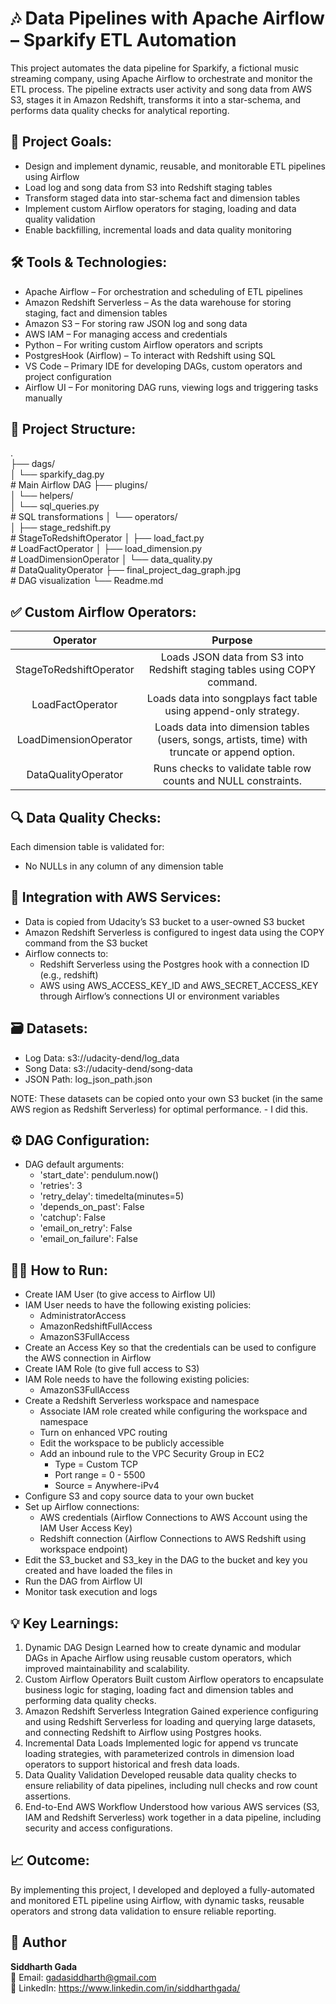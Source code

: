 # 🎶 Data Pipelines with Apache Airflow – Sparkify ETL Automation
This project automates the data pipeline for Sparkify, a fictional music streaming company, using Apache Airflow to orchestrate and monitor the ETL process. The pipeline extracts user activity and song data from AWS S3, stages it in Amazon Redshift, transforms it into a star-schema, and performs data quality checks for analytical reporting.

## 🚀 Project Goals:<br>
- Design and implement dynamic, reusable, and monitorable ETL pipelines using Airflow
- Load log and song data from S3 into Redshift staging tables
- Transform staged data into star-schema fact and dimension tables
- Implement custom Airflow operators for staging, loading and data quality validation
- Enable backfilling, incremental loads and data quality monitoring

## 🛠️ Tools & Technologies: <br>
- Apache Airflow – For orchestration and scheduling of ETL pipelines
- Amazon Redshift Serverless – As the data warehouse for storing staging, fact and dimension tables
- Amazon S3 – For storing raw JSON log and song data
- AWS IAM – For managing access and credentials
- Python – For writing custom Airflow operators and scripts
- PostgresHook (Airflow) – To interact with Redshift using SQL
- VS Code – Primary IDE for developing DAGs, custom operators and project configuration
- Airflow UI – For monitoring DAG runs, viewing logs and triggering tasks manually

## 📁 Project Structure:<br>
. <br>
├── dags/<br>
│   └── sparkify_dag.py  <br>            # Main Airflow DAG
├── plugins/<br>
│   └── helpers/<br>
│       └── sql_queries.py <br>         # SQL transformations
│   └── operators/<br>
│       ├── stage_redshift.py <br>      # StageToRedshiftOperator
│       ├── load_fact.py      <br>      # LoadFactOperator
│       ├── load_dimension.py  <br>     # LoadDimensionOperator
│       └── data_quality.py    <br>     # DataQualityOperator
├── final_project_dag_graph.jpg <br>    # DAG visualization
└── Readme.md<br>

## ✅ Custom Airflow Operators: <br>
|Operator	| Purpose|
|:---:|:---:|
| StageToRedshiftOperator	| Loads JSON data from S3 into Redshift staging tables using COPY command. |
| LoadFactOperator	| Loads data into songplays fact table using append-only strategy. |
| LoadDimensionOperator |	Loads data into dimension tables (users, songs, artists, time) with truncate or append option. |
| DataQualityOperator	| Runs checks to validate table row counts and NULL constraints. |

## 🔍 Data Quality Checks: <br>
Each dimension table is validated for:
- No NULLs in any column of any dimension table

## 🔄 Integration with AWS Services: <br>
- Data is copied from Udacity’s S3 bucket to a user-owned S3 bucket
- Amazon Redshift Serverless is configured to ingest data using the COPY command from the S3 bucket
- Airflow connects to:
  - Redshift Serverless using the Postgres hook with a connection ID (e.g., redshift)
  - AWS using AWS_ACCESS_KEY_ID and AWS_SECRET_ACCESS_KEY through Airflow’s connections UI or environment variables

## 🗃️ Datasets: <br>
- Log Data: s3://udacity-dend/log_data
- Song Data: s3://udacity-dend/song-data
- JSON Path: log_json_path.json

NOTE: These datasets can be copied onto your own S3 bucket (in the same AWS region as Redshift Serverless) for optimal performance. - I did this.

## ⚙️ DAG Configuration: <br>
- DAG default arguments:
  - 'start_date': pendulum.now()
  - 'retries': 3
  - 'retry_delay': timedelta(minutes=5)
  - 'depends_on_past': False
  - 'catchup': False
  - 'email_on_retry': False
  - 'email_on_failure': False

## 🧑‍💻 How to Run:
- Create IAM User (to give access to Airflow UI)
- IAM User needs to have the following existing policies:
  - AdministratorAccess
  - AmazonRedshiftFullAccess
  - AmazonS3FullAccess
- Create an Access Key so that the credentials can be used to configure the AWS connection in Airflow
- Create IAM Role (to give full access to S3)
- IAM Role needs to have the following existing policies:
  - AmazonS3FullAccess
- Create a Redshift Serverless workspace and namespace
  - Associate IAM role created while configuring the workspace and namespace
  - Turn on enhanced VPC routing
  - Edit the workspace to be publicly accessible
  - Add an inbound rule to the VPC Security Group in EC2
    - Type = Custom TCP
    - Port range = 0 - 5500
    - Source = Anywhere-iPv4
- Configure S3 and copy source data to your own bucket
- Set up Airflow connections:
  - AWS credentials (Airflow Connections to AWS Account using the IAM User Access Key)
  - Redshift connection (Airflow Connections to AWS Redshift using workspace endpoint)
- Edit the S3_bucket and S3_key in the DAG to the bucket and key you created and have loaded the files in
- Run the DAG from Airflow UI
- Monitor task execution and logs

## 💡 Key Learnings: <br>
1. Dynamic DAG Design
Learned how to create dynamic and modular DAGs in Apache Airflow using reusable custom operators, which improved maintainability and scalability.
2. Custom Airflow Operators
Built custom Airflow operators to encapsulate business logic for staging, loading fact and dimension tables and performing data quality checks.
3. Amazon Redshift Serverless Integration
Gained experience configuring and using Redshift Serverless for loading and querying large datasets, and connecting Redshift to Airflow using Postgres hooks.
4. Incremental Data Loads
Implemented logic for append vs truncate loading strategies, with parameterized controls in dimension load operators to support historical and fresh data loads.
5. Data Quality Validation
Developed reusable data quality checks to ensure reliability of data pipelines, including null checks and row count assertions.
6. End-to-End AWS Workflow
Understood how various AWS services (S3, IAM and Redshift Serverless) work together in a data pipeline, including security and access configurations.

## 📈 Outcome: <br>
By implementing this project, I developed and deployed a fully-automated and monitored ETL pipeline using Airflow, with dynamic tasks, reusable operators and strong data validation to ensure reliable reporting.

## 👤 Author

**Siddharth Gada**  
📧 Email: gadasiddharth@gmail.com <br>
🔗 LinkedIn: https://www.linkedin.com/in/siddharthgada/
